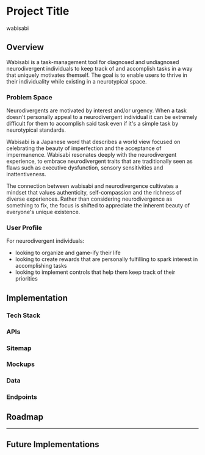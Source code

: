 # Project Title

wabisabi

## Overview

<!-- What is your app? Give a brief description in a couple of sentences. -->

Wabisabi is a task-management tool for diagnosed and undiagnosed neurodivergent individuals to keep track of and accomplish tasks in a way that uniquely motivates themself. The goal is to enable users to thrive in their individuality while existing in a neurotypical space.

### Problem Space

<!-- Why is your app needed? Give any background information around any pain points or other reasons. -->

Neurodivergents are motivated by interest and/or urgency. When a task doesn't personally appeal to a neurodivergent individual it can be extremely difficult for them to accomplish said task even if it's a simple task by neurotypical standards. 

Wabisabi is a Japanese word that describes a world view focused on celebrating the beauty of imperfection and the acceptance of impermanence. Wabisabi resonates deeply with the neurodivergent experience, to embrace neurodivergent traits that are traditionally seen as flaws such as executive dysfunction, sensory sensitivities and inattentiveness. 

The connection between wabisabi and neurodivergence cultivates a mindset that values authenticity, self-compassion and the richness of diverse experiences. Rather than considering neurodivergence as something to fix, the focus is shifted to appreciate the inherent beauty of everyone's unique existence.

### User Profile

For neurodivergent individuals:

- looking to organize and game-ify their life
- looking to create rewards that are personally fulfilling to spark interest in accomplishing tasks 
- looking to implement controls that help them keep track of their priorities

## Implementation

### Tech Stack

<!-- List technologies that will be used in your app, including any libraries to save time or provide more functionality. Be sure to research any potential limitations. -->

### APIs

<!-- List any external sources of data that will be used in your app. -->

### Sitemap

<!-- List the pages of your app with brief descriptions. You can show this visually, or write it out. -->

### Mockups

<!-- Provide visuals of your app's screens. You can use pictures of hand-drawn sketches, or wireframing tools like Figma. -->

### Data

<!-- Describe your data and the relationships between the data points. You can show this visually using diagrams, or write it out.  -->

### Endpoints

<!-- List endpoints that your server will implement, including HTTP methods, parameters, and example responses. -->

## Roadmap

<!-- Scope your project as a sprint. Break down the tasks that will need to be completed and map out timeframes for implementation working back from the capstone due date.  -->

---

## Future Implementations
<!-- Your project will be marked based on what you committed to in the above document. Here, you can list any additional features you may complete after the MVP of your application is built, or if you have extra time before the Capstone due date. -->

